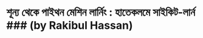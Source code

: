 # শূন্য থেকে পাইথন মেশিন লার্নিং : হাতেকলমে সাইকিট-লার্ন ### (by Rakibul Hassan)

<center><src="https://gblobscdn.gitbook.com/assets%2F-LBKRrYA0FHxhMmdz6es%2F-Lja5mvNj7Tc1PZnNLoK%2F-Lja7uEyXqyqB4CHf8Dn%2FShunno-Thek-Python-Machine-Learning-Cover-Final-05-07-2019.png?alt=media&token=e7af5eaa-2506-4aa7-91a7-7a93efbd7403"></center>
